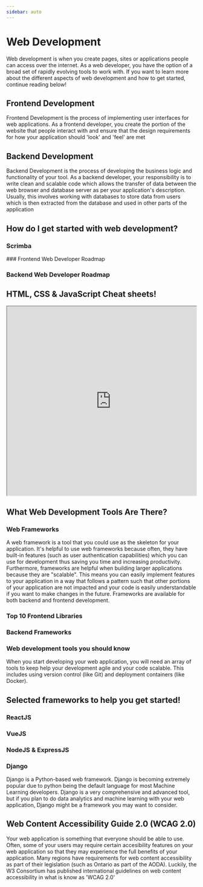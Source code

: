 ```yaml
---    
sidebar: auto
---      
```


# Web Development

Web development is when you create pages, sites or applications people can access over the internet. As a web developer, you have the option of a broad set of rapidly evolving tools to work with. If you want to learn more about the different aspects of web development and
how to get started, continue reading below!

## Frontend Development
Frontend Development is the process of implementing user interfaces for web applications. As a frontend developer, you create the portion of the website that people interact with and ensure that the design requirements for how your application should 'look' and 'feel' are met
<LevelWithButton desc="Learn more about what you need to become a successful frontend web developer!" link="https://frontendmasters.com/books/front-end-handbook/2018/what-is-a-FD.html" button="Check it out!" image="https://invexi.com/wp-content/uploads/2015/06/frontend.jpg"/>

## Backend Development
Backend Development is the process of developing the business logic and functionality of your tool. As a backend developer, your responsibility is to write clean and scalable code which allows the transfer of data between the web browser and database server as per your application's description. Usually, this involves working with databases to store data from users which is then extracted from the database and used in other parts of the application
<LevelWithButton :imageRight="false" desc="Checkout this video on how to get started as a backend developer" link="https://www.youtube.com/watch?v=0Kv_k4ypj6o" button="Get Started Now!" image="https://codecondo.com/wp-content/uploads/2017/09/back-end-developer.jpg"/>

## How do I get started with web development?

### Scrimba

<LevelWithButton  desc="Scrimba is a next-generation platform for learning how to code. Scrimba's screencasts enable you to interact with the code directly in the player. This way, you'll have more fun and learn faster." image="https://scrimba.com/static/art/castcover.png" button="Start Learning" link="https://scrimba.com" />
### Frontend Web Developer Roadmap

<LevelWithButton :imageRight="false"  desc="A community-created roadmap for modern frontend web development." image="/images/frontend-roadmap.png" button="Check it out!" link="https://roadmap.sh/frontend" />

### Backend Web Developer Roadmap

<LevelWithButton desc="A community-created roadmap for modern backend web development." image="/images/backend-roadmap.png" button="Check it out!" link="https://roadmap.sh/backend" />

## HTML, CSS & JavaScript Cheat sheets!
<div class="scrolling-wrapper">
<div class="scroll-child">
<iframe src="https://lifeyourway.net/printables/blogging-html-cheat-sheet.pdf" width="550px" height="500px"></iframe>
</div>
<div class="scroll-child">
<iframe src="https://courses.cs.washington.edu/courses/cse154/16sp/cheat-sheets/css-cheat-sheet.pdf" width="580px" height="500px"></iframe>
</div>
  <div class="scroll-child">
   <iframe src="https://cheatography.com/davechild/cheat-sheets/javascript/pdf/" width="600px" height="500px"></iframe>
  </div>
</div>

<style scoped>                                                                                                          
.scrolling-wrapper {                                                                                                      
display: flex;                                                                                                          
flex-wrap: nowrap;                                                                                                      
overflow-x: auto;                                                                                                                                                                                                                             
}                                                                                                                       
.scroll-child {                                                                                                             
flex: 0 0 auto;                                                                                                        
 margin-right: 36px;                                                                                                     
font-size: 24px                                                                                                       
}                                                                                                                     
</style>                                                                                                                                 

## What Web Development Tools Are There?

### Web Frameworks
A web framework is a tool that you could use as the skeleton for your application. It's helpful to use web frameworks because often, they have built-in features (such as user authentication capabilities) which you can use for development thus saving you time and increasing productivity. Furthermore, frameworks are helpful when building larger applications because they are "scalable". This means you can easily implement features to your application in a way that follows a pattern such that other portions of your application are not impacted and your code is easily understandable if you want to make changes in the future. Frameworks are available for both backend and frontend development.

### Top 10 Frontend Libraries

<LevelWithButton :imageRight="false" desc="Javascript frameworks are the way-to-go with frontend development. Checkout this list on the top 10 frameworks to get started with UI" link="https://medium.com/javarevisited/10-of-the-most-popular-javascript-frameworks-libraries-for-web-development-in-2019-a2c8cea68094" image="https://miro.medium.com/max/3840/1*4cFhtuq6zRDqJ6p4s2pQ6g.jpeg" button="Check it out!" /> 

### Backend Frameworks
<LevelWithButton desc="Here are a list of video tutorials you could use if you want to get started with a backend framework" link="https://dev.to/iamsaeeddev/5-free-tutorials-you-should-complete-to-master-the-back-end-3077" image="https://kellton-revamp-prod.s3.amazonaws.com/s3fs-public/inline-images/Backend%20Frameworks-02.jpg" button="Check it out!" />


### Web development tools you should know
When you start developing your web application, you will need an array of tools to keep help your development agile and your code scalable. This includes using version control (like Git) and deployment containers (like Docker). 
<LevelWithButton :imageRight="false" desc="Here are some essential tools you should definetly know before you start your next project!" link="https://www.freecodecamp.org/news/handy-web-development-toolkit/" image="https://www.freecodecamp.org/news/content/images/size/w2000/2020/04/screely-1586183781361.png" button="Check it out!" /> 

## Selected frameworks to help you get started!

### ReactJS

<LevelWithButton desc="ReactJS is a frontend library created by facebook to help create modern and responsive UIs. It's one of the most well-known frameworks out there!" button="Get started with ReactJS!" link="https://utmhacklab.tech/resources/react/" image="https://miro.medium.com/max/900/1*EntHChgUyirgbZ9A3zTxkA.png" />

### VueJS

<LevelWithButton :imageRight="false" desc="VueJS is a frontend framework designed for building UIs and single-page applications. It is a highly-scalable framework and can be easily adopted for a plethora of use cases." link="https://utmhacklab.tech/resources/vue/" button="Get Started with VueJS!" image="https://octref.gallerycdn.vsassets.io/extensions/octref/vetur/0.24.0/1583367754374/Microsoft.VisualStudio.Services.Icons.Default" />

### NodeJS & ExpressJS
<LevelWithButton desc="NodeJS is what allows you to use Javascript for backend development. ExpressJS is a backend web framework built on NodeJS. They are easily integrable with any frontend framework and are particularly notorious for allowing developers to create full-stack applications using a single programming language." link="https://www.guru99.com/node-js-express.html" button="Let's get started!" image="https://miro.medium.com/max/365/1*Jr3NFSKTfQWRUyjblBSKeg.png"/>

### Django
Django is a Python-based web framework. Django is becoming extremely popular due to python being the default language for most Machine Learning developers. Django is a very comprehensive and advanced tool, but if you plan to do data analytics and machine learning with your web application, Django might be a framework you may want to consider.
<LevelWithButton :imageRight="false" desc="If you would like to get started with django, here are step-by-step tutorials on building various types applications" link="https://realpython.com/tutorials/django/" button="Get started with Django" image="https://www.sayonetech.com/media/uploads/zinnia/Python-Django-Web-Development.jpg" />

## Web Content Accessibility Guide 2.0 (WCAG 2.0)
Your web application is something that everyone should be able to use. Often, some of your users may require certain accesibility features on your web application so that they may experience the full benefits of your application. Many regions have requirements for web content accessibility as part of their legislation (such as Ontario as part of the AODA). Luckily, the W3 Consortium has published international guidelines on web content accessibility in what is know as 'WCAG 2.0' 
<LevelWithButton desc="The WCAG2.0 is fairly extensive and provides a very comprehensive set of guidelines. Get started now!" button="Learn more about web content accessibility" image="https://www.w3.org/blog/wp-content/uploads/2018/09/wcag_blog-1.png" link="https://developer.mozilla.org/en-US/docs/Web/Accessibility/Understanding_WCAG"/>
